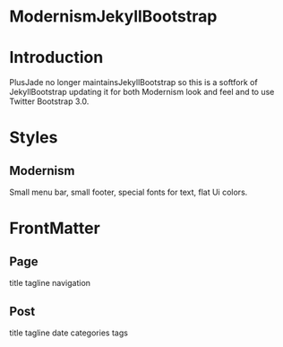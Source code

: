 ModernismJekyllBootstrap
========================

# Introduction

PlusJade no longer maintainsJekyllBootstrap so this is a softfork
of JekyllBootstrap updating it for both Modernism look and feel and 
to use Twitter Bootstrap 3.0.


# Styles

## Modernism
 
Small menu bar, small footer, special fonts for text, flat Ui colors.



# FrontMatter

## Page

title
tagline
navigation


## Post

title
tagline
date
categories
tags

